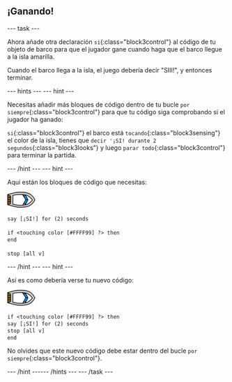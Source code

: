 ## ¡Ganando!

--- task ---

Ahora añade otra declaración `si`{:class="block3control"} al código de tu objeto de barco para que el jugador gane cuando haga que el barco llegue a la isla amarilla.

Cuando el barco llega a la isla, el juego debería decir "SIII!", y entonces terminar.

--- hints ---
 --- hint ---

Necesitas añadir más bloques de código dentro de tu bucle `por siempre`{:class="block3control"} para que tu código siga comprobando si el jugador ha ganado:

`si`{:class="block3control"} el barco está `tocando`{:class="block3sensing"} el color de la isla, tienes que `decir '¡SI! durante 2 segundos`{:class="block3looks"} y luego `parar todo`{:class="block3control"} para terminar la partida.

--- /hint --- --- hint ---

Aquí están los bloques de código que necesitas:

![objeto barco](images/boat_resize.png)

```blocks3
say [¡SI!] for (2) seconds

if <touching color [#FFFF99] ?> then
end

stop [all v]

```

--- /hint --- --- hint ---

Así es como debería verse tu nuevo código:

![objeto barco](images/boat_resize.png)

```blocks3
if <touching color [#FFFF99] ?> then
say [¡SI!] for (2) seconds
stop [all v]
end
```

No olvides que este nuevo código debe estar dentro del bucle `por siempre`{:class="block3control"}.

--- /hint ------ /hints --- --- /task ---